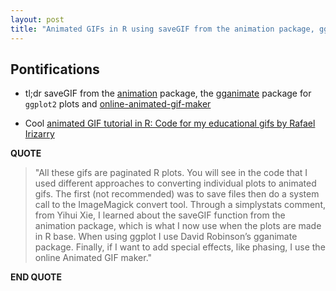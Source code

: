 ```yaml
---
layout: post
title: "Animated GIFs in R using saveGIF from the animation package, gganimate and online animated gif maker"
---
```


## Pontifications

* tl;dr saveGIF from the [animation](https://cran.r-project.org/web/packages/animation/animation.pdf) package, the [gganimate](https://github.com/dgrtwo/gganimate) package for ```ggplot2``` plots and [online-animated-gif-maker](https://ezgif.com/maker)

* Cool [animated GIF tutorial in R: Code for my educational gifs by Rafael Irizarry](https://simplystatistics.org/2017/08/08/code-for-my-educational-gifs/)

**QUOTE**

<blockquote>
"All these gifs are paginated R plots. You will see in the code that I used different approaches to converting individual plots to animated gifs. The first (not recommended) was to save files then do a system call to the ImageMagick convert tool. Through a simplystats comment, from Yihui Xie, I learned about the saveGIF function from the animation package, which is what I now use when the plots are made in R base. When using ggplot I use David Robinson’s gganimate package. Finally, if I want to add special effects, like phasing, I use the online Animated GIF maker."
</blockquote>

**END QUOTE**

